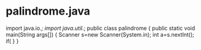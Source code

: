 # palindrome.java
import java.io.*;
import java.util.*;
public class palindrome
{
public static void main(String args[])
{
Scanner s=new Scanner(System.in);
int a=s.nextInt();
if(
}
}
